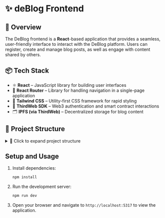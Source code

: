 # ✨ deBlog Frontend

## 🚀 Overview

The DeBlog frontend is a **React**-based application that provides a seamless, user-friendly interface to interact with the DeBlog platform. Users can register, create and manage blog posts, as well as engage with content shared by others.

## 📦 Tech Stack

- ⚛️ **React** – JavaScript library for building user interfaces
- 🔗 **React Router** – Library for handling navigation in a single-page application
- 🎨 **Tailwind CSS** – Utility-first CSS framework for rapid styling
- 🧩 **ThirdWeb SDK** – Web3 authentication and smart contract interactions
- 🗂 **IPFS (via ThirdWeb)** – Decentralized storage for blog content

## 🧱 Project Structure

<details>
  <summary>📁 Click to expand project structure</summary>

  ```plaintext
  frontend/
  ├── README.md
  ├── index.html
  ├── package-lock.json
  ├── package.json
  ├── postcss.config.js
  ├── src
  │   ├── App.jsx
  │   ├── common
  │   │   ├── date.jsx
  │   │   ├── filter-pagination-data.jsx
  │   │   ├── page-animation.jsx
  │   │   ├── session.jsx
  │   │   └── uploadToIPFS.js
  │   ├── components
  │   │   ├── about.component.jsx
  │   │   ├── blog-content.component.jsx
  │   │   ├── blog-editor.component.jsx
  │   │   ├── blog-interaction.component.jsx
  │   │   ├── blog-post.component.jsx
  │   │   ├── comment-card.component.jsx
  │   │   ├── comment-field.component.jsx
  │   │   ├── comments.component.jsx
  │   │   ├── inpage-navigation.component.jsx
  │   │   ├── input.component.jsx
  │   │   ├── load-more.component.jsx
  │   │   ├── loader.component.jsx
  │   │   ├── manage-blogcard.component.jsx
  │   │   ├── navbar.component.jsx
  │   │   ├── nobanner-blog-post.component.jsx
  │   │   ├── nodata.component.jsx
  │   │   ├── notification-card.component.jsx
  │   │   ├── notification-comment-field.component.jsx
  │   │   ├── publish-form.component.jsx
  │   │   ├── register.modal-component.jsx
  │   │   ├── sidenavbar.component.jsx
  │   │   ├── tags.component.jsx
  │   │   ├── tipping.modal.jsx
  │   │   ├── tools.component.jsx
  │   │   ├── user-navigation.component.jsx
  │   │   ├── usercard.component.jsx
  │   │   └── web3Component
  │   │       ├── ConnectButtonAuth.jsx
  │   │       └── logout.jsx
  │   ├── contexts
  │   │   └── AuthContext.tsx
  │   ├── imgs
  │   │   ├── 404.png
  │   │   ├── Search-icon.png
  │   │   ├── blog banner.png
  │   │   ├── dblog.webp
  │   │   ├── donation.svg
  │   │   ├── full-logo.png
  │   │   ├── google.png
  │   │   ├── interest.svg
  │   │   ├── logo.png
  │   │   ├── logo.webp
  │   │   └── user profile.png
  │   ├── index.css
  │   ├── lib
  │   │   ├── abi
  │   │   │   ├── BlogAbi.json
  │   │   │   ├── TipAbi.json
  │   │   │   └── UserProfileAbi.json
  │   │   ├── api.ts
  │   │   ├── chain.js
  │   │   ├── client.js
  │   │   ├── contractInteraction.js
  │   │   ├── contracts.js
  │   │   └── randomUsernames.js
  │   ├── main.jsx
  │   └── pages
  │       ├── 404.page.jsx
  │       ├── blog.page.jsx
  │       ├── change-password.page.jsx
  │       ├── dashboard.page.jsx
  │       ├── edit-profile.page.jsx
  │       ├── editor.pages.jsx
  │       ├── home.page.jsx
  │       ├── manage-blogs.page.jsx
  │       ├── notifications.page.jsx
  │       ├── profile.page.jsx
  │       └── search.page.jsx
  ├── tailwind.config.js
  └── vite.config.js
  ```
</details>

## Setup and Usage

1. Install dependencies:

   ```bash
   npm install
   ```

2. Run the development server:

   ```bash
   npm run dev
   ```

3. Open your browser and navigate to `http://localhost:5317` to view the application.
